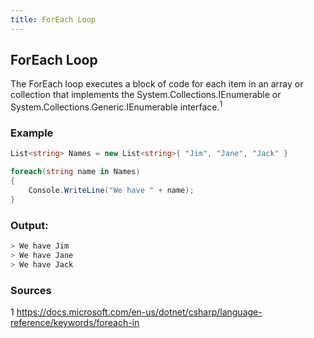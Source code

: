 ```yaml
---
title: ForEach Loop
---
```


## ForEach Loop

The ForEach loop executes a block of code for each item in an array or collection that implements the System.Collections.IEnumerable or System.Collections.Generic.IEnumerable<T> interface.<sup>1</sup>

### Example
```csharp
List<string> Names = new List<string>{ "Jim", "Jane", "Jack" }

foreach(string name in Names)
{
    Console.WriteLine("We have " + name);    
}
```

### Output:
```sh
> We have Jim
> We have Jane
> We have Jack
```
### Sources
1 https://docs.microsoft.com/en-us/dotnet/csharp/language-reference/keywords/foreach-in
